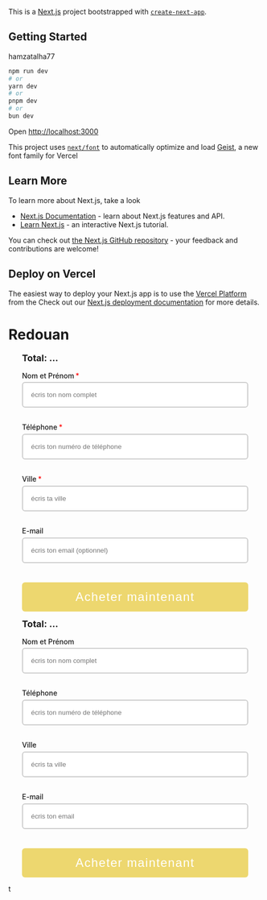 This is a [Next.js](https://nextjs.org) project bootstrapped with [`create-next-app`](https://nextjs.org/docs/app/api-reference/cli/create-next-app).

## Getting Started

hamzatalha77

```bash
npm run dev
# or
yarn dev
# or
pnpm dev
# or
bun dev
```

Open [http://localhost:3000](http://localhost:3000)

This project uses [`next/font`](https://nextjs.org/docs/app/building-your-application/optimizing/fonts) to automatically optimize and load [Geist](https://vercel.com/font), a new font family for Vercel

## Learn More

To learn more about Next.js, take a look

- [Next.js Documentation](https://nextjs.org/docs) - learn about Next.js features and API.
- [Learn Next.js](https://nextjs.org/learn) - an interactive Next.js tutorial.

You can check out [the Next.js GitHub repository](https://github.com/vercel/next.js) - your feedback and contributions are welcome!

## Deploy on Vercel

The easiest way to deploy your Next.js app is to use the [Vercel Platform](https://vercel.com/new?utm_medium=default-template&filter=next.js&utm_source=create-next-app&utm_campaign=create-next-app-readme) from the
Check out our [Next.js deployment documentation](https://nextjs.org/docs/app/building-your-application/deploying) for more details.

# Redouan

<form id="cod-order-form" style="max-width: 450px; margin: auto;" novalidate>
  <style>
    .cod-label {
      font-weight: 500;
      display: block;
      margin-bottom: 0.3rem;
    }
    .cod-label .required-star {
      color: red;
      margin-left: 3px;
    }
    .cod-input {
      width: 100%;
      padding: 1rem;
      margin-bottom: 0.3rem;
      border: 2px solid #ccc;
      border-radius: 6px;
    }
    .error-message {
      color: red;
      font-size: 0.85rem;
      margin-bottom: 0.75rem;
      display: none;
    }
    .cod-submit {
      width: 100%;
      padding: 15px;
      font-size: 1.5rem;
      letter-spacing: .1rem;
      background: #EDD76F;
      color: white;
      border: none;
      border-radius: 6px;
      cursor: pointer;
      position: relative;
      margin-top: 8px;
    }
    .cod-submit.loading {
      opacity: 0.6;
      cursor: not-allowed;
    }
    .cod-submit.loading::after {
      content: '⏳';
      position: absolute;
      right: 15px;
      top: 50%;
      transform: translateY(-50%);
    }
    .cod-success {
      display: none;
      margin-top: 1rem;
      color: green;
      font-weight: bold;
    }
    #total-price {
      font-size: 18px;
      font-weight: bold;
      margin-bottom: 1rem;
    }
  </style>

  <div id="total-price">Total: ...</div>

<label class="cod-label" for="name">Nom et Prénom<span class="required-star">\*</span></label>
<input type="text" id="name" class="cod-input" placeholder="écris ton nom complet">

  <div class="error-message" id="name-error">Ce champ est requis</div>

<label class="cod-label" for="phone">Téléphone<span class="required-star">\*</span></label>
<input type="tel" id="phone" class="cod-input" placeholder="écris ton numéro de téléphone">

  <div class="error-message" id="phone-error">Le numéro doit contenir uniquement des chiffres (pas de +, -, etc.)</div>

<label class="cod-label" for="city">Ville<span class="required-star">\*</span></label>
<input type="text" id="city" class="cod-input" placeholder="écris ta ville">

  <div class="error-message" id="city-error">Ce champ est requis</div>

<label class="cod-label" for="email">E-mail</label>
<input type="email" id="email" class="cod-input" placeholder="écris ton email (optionnel)">

  <div class="error-message" id="email-error" style="display:none;"></div>

<button type="submit" class="cod-submit" id="submit-button">Acheter maintenant</button>

  <div id="cod-success" class="cod-success">✅ Votre commande a été envoyée !</div>
</form>

<form id="cod-order-form" style="max-width: 450px; margin: auto;">
  <style>
    .cod-label {
      font-weight: 500;
      display: block;
      margin-bottom: 0.3rem;
    }
    .cod-input {
      width: 100%;
      padding: 1rem;
      margin-bottom: 1rem;
      border: 2px solid #ccc;
      border-radius: 6px;
    }
    .cod-submit {
      width: 100%;
      padding: 15px;
      font-size: 1.5rem;
      letter-spacing: .1rem;
      background: #EDD76F;
      color: white;
      border: none;
      border-radius: 6px;
      cursor: pointer;
    }
    .cod-success {
      display: none;
      margin-top: 1rem;
      color: green;
      font-weight: bold;
    }
    #total-price {
      font-size: 18px;
      font-weight: bold;
      margin-bottom: 1rem;
    }
  </style>

  <div id="total-price">Total: ...</div>

<label class="cod-label" for="name">Nom et Prénom</label>
<input type="text" id="name" class="cod-input" placeholder='écris ton nom complet' required>

<label class="cod-label" for="phone">Téléphone</label>
<input type="tel" id="phone" class="cod-input" placeholder='écris ton numéro de téléphone' required>

<label class="cod-label" for="city">Ville</label>
<input type="text" id="city" class="cod-input" placeholder='écris ta ville' required>

<label class="cod-label" for="email">E-mail</label>
<input type="email" id="email" class="cod-input" placeholder='écris ton email' 
 required>

<button type="submit" class="cod-submit">Acheter maintenant</button>

  <div id="cod-success" class="cod-success">✅ Votre commande a été envoyée !</div>
</form>

<script>
  const form = document.getElementById('cod-order-form');
  const success = document.getElementById('cod-success');
  const totalPriceEl = document.getElementById('total-price');

  const getPrice = () => {
    const priceText = document.querySelector('.price__sale .price-item--sale, .price__regular .price-item--regular')?.innerText.trim();
    const priceValue = priceText?.replace(/[^\d.]/g, '');
    return parseFloat(priceValue || '0');
  };

  const updateTotal = () => {
    const quantity = parseInt(document.querySelector('input[name="quantity"]')?.value || '1');
    const unitPrice = getPrice();
    const total = unitPrice * quantity;
    totalPriceEl.textContent = `Total: ${total.toFixed(2)} MAD`;
  };

  document.querySelector('input[name="quantity"]')?.addEventListener('input', updateTotal);
  updateTotal(); 

  form.addEventListener('submit', async function (e) {
    e.preventDefault();

    const name = document.getElementById('name').value.trim();
    const phone = document.getElementById('phone').value.trim();
    const city = document.getElementById('city').value.trim();
    const email = document.getElementById('email').value.trim();

    const quantity = parseInt(document.querySelector('input[name="quantity"]')?.value || '1');
    const unitPrice = getPrice();
    const total = unitPrice * quantity;
    const productTitle = document.querySelector('a.product__title h2.h1')?.innerText.trim() || "Produit inconnu";
    const productURL = window.location.href;
    const orderNumber = "COD-" + Date.now();

    // ✅ Get variant tex
    const selectedVariantEl = document.querySelector('variant-selects legend span[data-selected-value]');
    const variantLabel = selectedVariantEl?.parentNode?.childNodes[0]?.textContent?.trim().replace(':', '');
    const variantValue = selectedVariantEl?.textContent?.trim();
    const variant = variantLabel && variantValue ? `${variantLabel}: ${variantValue}` : "Aucune";

    // ✅ WhatsApp Message
    const message =
      `🛒 Nouvelle commande:\n` +
      `Commande: ${orderNumber}\n` +
      `Produit: ${productTitle}\n` +
      `Variante: ${variant}\n` +
      `Quantité: ${quantity}\n` +
      `Total: ${total.toFixed(2)} MAD\n` +
      `Lien: ${productURL}\n` +
      `Prénom: ${name}\n` +
      `Téléphone: ${phone}\n` +
      `Ville: ${city}\n` +
      `Email: ${email}`;

    // ✅ Google Sheets
    const sheetURL = "https://script.google.com/macros/s/AKfycbx49i5LjRhg4eZk0Y8l5TJ7aMH2fMhXLiyQldk53j4YgFd04BFFaTstlRZq-hgCPLaoAg/exec";
    fetch(sheetURL, {
      method: 'POST',
      mode: 'no-cors',
      headers: { 'Content-Type': 'application/json' },
      body: JSON.stringify({
        orderNumber,
        productTitle,
        variant,
        quantity,
        total: `${total.toFixed(2)} MAD`,
        productURL,
        name,
        phone,
        city,
        email
      })
    });

    // ✅ WhatsApp
    const whatsappNumber = "212642130727";
    const whatsappURL = `https://wa.me/${whatsappNumber}?text=${encodeURIComponent(message)}`;
    window.open(whatsappURL, '_blank');

    success.style.display = "block";
    form.reset();
    updateTotal();
  });
</script>  t
